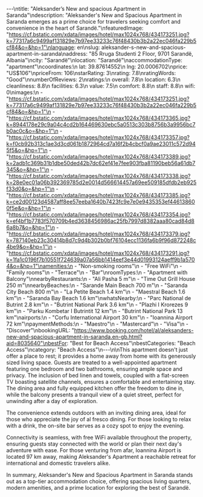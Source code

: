 ---\ntitle: "Aleksander’s New and spacious Apartment in Saranda"\ndescription: "Aleksander's New and Spacious Apartment in Saranda emerges as a prime choice for travelers seeking comfort and convenience in the heart of Sarandë."\nfeaturedImage: "https://cf.bstatic.com/xdata/images/hotel/max1024x768/434173251.jpg?k=77317a6c9499af131829e7b97ee33233c76f48430b3b2a22ec046fa229b5cf84&o=&hp=1"\nlanguage: en\nslug: aleksander-s-new-and-spacious-apartment-in-saranda\naddress: "85 Rruga Studenti 2 Floor, 9701 Sarandë, Albania"\ncity: "Sarandë"\nlocation: "Sarandë"\naccommodationType: "apartment"\ncoordinates:\n  lat: 39.87614552\n  lng: 20.0006702\nprice: "US$106"\npriceFrom: 106\nstarRating: 3\nrating: 7.8\nratingWords: "Good"\nnumberOfReviews: 2\nratings:\n  overall: 7.8\n  location: 6.3\n  cleanliness: 8.8\n  facilities: 6.3\n  value: 7.5\n  comfort: 8.8\n  staff: 8.8\n  wifi: 0\nimages:\n  - "https://cf.bstatic.com/xdata/images/hotel/max1024x768/434173251.jpg?k=77317a6c9499af131829e7b97ee33233c76f48430b3b2a22ec046fa229b5cf84&o=&hp=1"\n  - "https://cf.bstatic.com/xdata/images/hotel/max1024x768/434173365.jpg?k=8944178e29c9a04c4cd2b164469630ebc5a0513c303b8756b3a9956bc7b0ac0c&o=&hp=1"\n  - "https://cf.bstatic.com/xdata/images/hotel/max1024x768/434173357.jpg?k=f0cb92b313c1ae3d3cd061b1872964cd7a16f2b4cbcf0a9ae23011c572d945f5&o=&hp=1"\n  - "https://cf.bstatic.com/xdata/images/hotel/max1024x768/434173389.jpg?k=2adb1c369b31b1dbe50ded42b7dc62ef41e7fee903fba81190beb56a61db7345&o=&hp=1"\n  - "https://cf.bstatic.com/xdata/images/hotel/max1024x768/434173338.jpg?k=28e0ec01a06b392369785d2e0014d566614457a69ee509185dfdb2eb925f33d0&o=&hp=1"\n  - "https://cf.bstatic.com/xdata/images/hotel/max1024x768/434173385.jpg?k=ce2d00123d4587aff8ee57eeba1640b7423fc9e7e0e9435353ef446138600f5e&o=&hp=1"\n  - "https://cf.bstatic.com/xdata/images/hotel/max1024x768/434173354.jpg?k=ef4bf1b7783f570709b4ed3638456986ac25fb7997d8382aaa80cad84d86a8b7&o=&hp=1"\n  - "https://cf.bstatic.com/xdata/images/hotel/max1024x768/434173379.jpg?k=787140eb23c30414b8d7c9d4b302b0bf76104ecc1136fa6b9f96d872248c4be9&o=&hp=1"\n  - "https://cf.bstatic.com/xdata/images/hotel/max1024x768/434173291.jpg?k=1fa1c0196f7b10551f724639a07a56bb1414eef3e44d01993124aeff9b1a5704&o=&hp=1"\namenities:\n  - "Non-smoking rooms"\n  - "Free WiFi"\n  - "Family rooms"\n  - "Terrace"\n  - "Bar"\nroomTypes:\n  - "Apartment with Balcony"\nnearbyRestaurants:\n  - "Ali Pasha 5 m"\n  - "Time Out Grill House 250 m"\nnearbyBeaches:\n  - "Sarande Main Beach 700 m"\n  - "Saranda City Beach 800 m"\n  - "La Petite Beach 1.4 km"\n  - "Maestral Beach 1.6 km"\n  - "Saranda Bay Beach 1.6 km"\nwhatsNearby:\n  - "Parc National de Butrint 2.8 km"\n  - "Butrint National Park 3.6 km"\n  - "Plazhi I Krorezes 9 km"\n  - "Parku Kombetar I Butrintit 12 km"\n  - "Butrint National Park 13 km"\nairports:\n  - "Corfu International Airport 30 km"\n  - "Ioannina Airport 72 km"\npaymentMethods:\n  - "Maestro"\n  - "Mastercard"\n  - "Visa"\n  - "Discover"\nbookingURL: "https://www.booking.com/hotel/al/aleksanders-new-and-spacious-apartment-in-saranda.en-gb.html?aid=8035640"\nbestFor: "Best for Beach Access"\nbestCategories: "Beach Access"\ncategory: "Beach Access"\n---\n\nThis apartment doesn't just offer a place to rest; it provides a home away from home with its generously sized living space. Guests are treated to a well-appointed apartment featuring one bedroom and two bathrooms, ensuring ample space and privacy. The inclusion of bed linen and towels, coupled with a flat-screen TV boasting satellite channels, ensures a comfortable and entertaining stay. The dining area and fully equipped kitchen offer the freedom to dine in, while the balcony presents a tranquil view of a quiet street, perfect for unwinding after a day of exploration.

The convenience extends outdoors with an inviting dining area, ideal for those who appreciate the joy of al fresco dining. For those looking to relax with a drink, the on-site bar serves as a cozy spot to enjoy the evening.

Connectivity is seamless, with free WiFi available throughout the property, ensuring guests stay connected with the world or plan their next day's adventure with ease. For those venturing from afar, Ioannina Airport is located 97 km away, making Aleksander's Apartment a reachable retreat for international and domestic travelers alike.

In summary, Aleksander's New and Spacious Apartment in Saranda stands out as a top-tier accommodation choice, offering spacious living quarters, modern amenities, and a prime location for exploring the best of Sarandë.